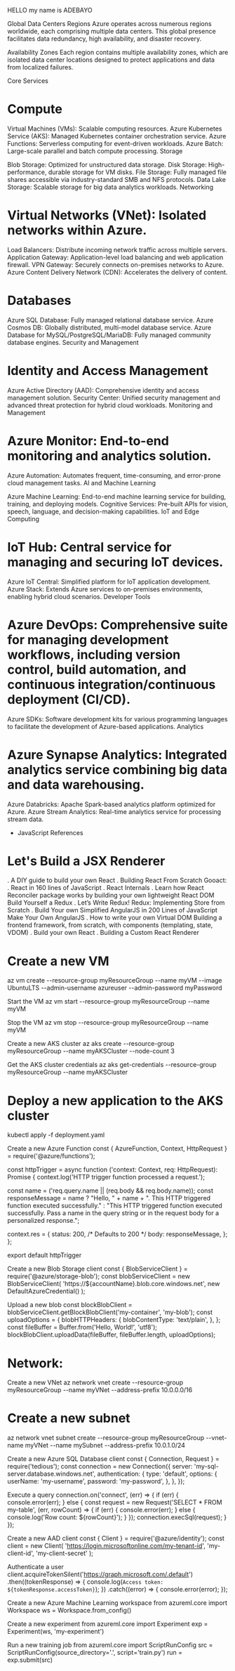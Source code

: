 HELLO my name is ADEBAYO

 Global Data Centers Regions Azure operates across numerous regions worldwide, each comprising multiple data centers. This global presence facilitates data redundancy, high availability, and disaster recovery.

Availability Zones Each region contains multiple availability zones, which are isolated data center locations designed to protect applications and data from localized failures.

Core Services

# Compute

Virtual Machines (VMs): Scalable computing resources.
Azure Kubernetes Service (AKS): Managed Kubernetes container orchestration service.
Azure Functions: Serverless computing for event-driven workloads.
Azure Batch: Large-scale parallel and batch compute processing.
Storage

Blob Storage: Optimized for unstructured data storage.
Disk Storage: High-performance, durable storage for VM disks.
File Storage: Fully managed file shares accessible via industry-standard SMB and NFS protocols.
Data Lake Storage: Scalable storage for big data analytics workloads.
Networking

# Virtual Networks (VNet): Isolated networks within Azure.
Load Balancers: Distribute incoming network traffic across multiple servers.
Application Gateway: Application-level load balancing and web application firewall.
VPN Gateway: Securely connects on-premises networks to Azure.
Azure Content Delivery Network (CDN): Accelerates the delivery of content.

# Databases

Azure SQL Database: Fully managed relational database service.
Azure Cosmos DB: Globally distributed, multi-model database service.
Azure Database for MySQL/PostgreSQL/MariaDB: Fully managed community database engines.
Security and Management

# Identity and Access Management

Azure Active Directory (AAD): Comprehensive identity and access management solution.
Security Center: Unified security management and advanced threat protection for hybrid cloud workloads.
Monitoring and Management

# Azure Monitor: End-to-end monitoring and analytics solution.
Azure Automation: Automates frequent, time-consuming, and error-prone cloud management tasks.
AI and Machine Learning

Azure Machine Learning: End-to-end machine learning service for building, training, and deploying models.
Cognitive Services: Pre-built APIs for vision, speech, language, and decision-making capabilities.
IoT and Edge Computing

# IoT Hub: Central service for managing and securing IoT devices.
Azure IoT Central: Simplified platform for IoT application development.
Azure Stack: Extends Azure services to on-premises environments, enabling hybrid cloud scenarios.
Developer Tools

# Azure DevOps: Comprehensive suite for managing development workflows, including version control, build automation, and continuous integration/continuous deployment (CI/CD).
Azure SDKs: Software development kits for various programming languages to facilitate the development of Azure-based applications.
Analytics

# Azure Synapse Analytics: Integrated analytics service combining big data and data warehousing.
Azure Databricks: Apache Spark-based analytics platform optimized for Azure.
Azure Stream Analytics: Real-time analytics service for processing stream data.
- JavaScript References

# Let's Build a JSX Renderer
. A DIY guide to build your own React
. Building React From Scratch
Gooact: 
. React in 160 lines of JavaScript
. React Internals
. Learn how React Reconciler package works by building your own lightweight React DOM
Build Yourself a Redux
. Let’s Write Redux!
Redux: Implementing Store from Scratch
. Build Your own Simplified AngularJS in 200 Lines of JavaScript
Make Your Own AngularJS
. How to write your own Virtual DOM
Building a frontend framework, from scratch, with components (templating, state, VDOM)
. Build your own React
. Building a Custom React Renderer


 # Create a new VM
az vm create --resource-group myResourceGroup --name myVM --image UbuntuLTS --admin-username azureuser --admin-password myPassword

 Start the VM
az vm start --resource-group myResourceGroup --name myVM

 Stop the VM
az vm stop --resource-group myResourceGroup --name myVM

 Create a new AKS cluster
az aks create --resource-group myResourceGroup --name myAKSCluster --node-count 3

 Get the AKS cluster credentials
az aks get-credentials --resource-group myResourceGroup --name myAKSCluster

# Deploy a new application to the AKS cluster
kubectl apply -f deployment.yaml

 Create a new Azure Function
const { AzureFunction, Context, HttpRequest } = require('@azure/functions');

const httpTrigger = async function ('context: Context, req: HttpRequest): Promise<void> {
  context.log('HTTP trigger function processed a request.');

  const name = ('req.query.name || (req.body && req.body.name));
  const responseMessage = name
    ? "Hello, " + name + ". This HTTP triggered function executed successfully."
    : "This HTTP triggered function executed successfully. Pass a name in the query string or in the request body for a personalized response.";

  context.res = {
    status: 200, /* Defaults to 200 */
    body: responseMessage,
  };
};

export default httpTrigger


 Create a new Blob Storage client
const { BlobServiceClient } = require('@azure/storage-blob');
const blobServiceClient = new BlobServiceClient(
  'https://${accountName}.blob.core.windows.net',
  new DefaultAzureCredential()
);

  Upload a new blob
const blockBlobClient = blobServiceClient.getBlockBlobClient('my-container', 'my-blob');
const uploadOptions = {
  blobHTTPHeaders: {
    blobContentType: 'text/plain',
  },
};
const fileBuffer = Buffer.from('Hello, World!', 'utf8');
blockBlobClient.uploadData(fileBuffer, fileBuffer.length, uploadOptions);

 # Network: 
  Create a new VNet
az network vnet create --resource-group myResourceGroup --name myVNet --address-prefix 10.0.0.0/16

# Create a new subnet
az network vnet subnet create --resource-group myResourceGroup --vnet-name myVNet --name mySubnet --address-prefix 10.0.1.0/24

 Create a new Azure SQL Database client
const { Connection, Request } = require('tedious');
const connection = new Connection({
  server: 'my-sql-server.database.windows.net',
  authentication: {
    type: 'default',
    options: {
      userName: 'my-username',
      password: 'my-password',
    },
  },
});

 Execute a query
connection.on('connect', (err) => {
  if (err) {
    console.error(err);
  } else {
    const request = new Request('SELECT * FROM my-table', (err, rowCount) => {
      if (err) {
        console.error(err);
      } else {
        console.log('Row count: ${rowCount}');
      }
    });
    connection.execSql(request);
  }
});

 Create a new AAD client
const { Client } = require('@azure/identity');
const client = new Client(
  'https://login.microsoftonline.com/my-tenant-id',
  'my-client-id',
  'my-client-secret'
);

 Authenticate a user
client.acquireTokenSilent('https://graph.microsoft.com/.default')
  .then((tokenResponse) => {
    console.log(`Access token: ${tokenResponse.accessToken}`);
  })
  .catch((error) => {
    console.error(error);
  });


 Create a new Azure Machine Learning workspace
from azureml.core import Workspace
ws = Workspace.from_config()

  Create a new experiment
from azureml.core import Experiment
exp = Experiment(ws, 'my-experiment')

 Run a new training job
from azureml.core import ScriptRunConfig
src = ScriptRunConfig(source_directory='.', script='train.py')
run = exp.submit(src)
